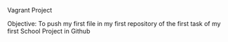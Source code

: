 Vagrant Project

Objective: To push my first file in my first repository of the first task of my first School Project in Github